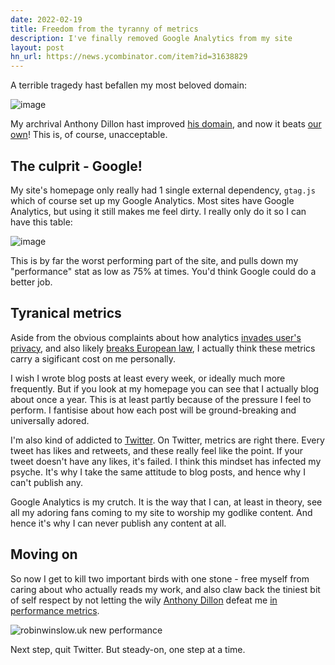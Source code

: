 ```yaml
---
date: 2022-02-19
title: Freedom from the tyranny of metrics
description: I've finally removed Google Analytics from my site
layout: post
hn_url: https://news.ycombinator.com/item?id=31638829
---
```

 
A terrible tragedy hast befallen my most beloved domain:

![image](https://user-images.githubusercontent.com/519935/154802582-0584f7e9-ed64-4f50-835b-84ef54c61bb2.png)

My archrival Anthony Dillon hast improved [his domain](https://anthonydillon.com), and now it beats [our own](https://robinwinslow.uk)! This is, of course, unacceptable.

The culprit - Google!
---

My site's homepage only really had 1 single external dependency, `gtag.js` which of course set up my Google Analytics. Most sites have Google Analytics, but using it still makes me feel dirty. I really only do it so I can have this table:

![image](https://user-images.githubusercontent.com/519935/154801928-683b8401-8e2e-445d-94e1-aeae2699e475.png)

This is by far the worst performing part of the site, and pulls down my "performance" stat as low as 75% at times. You'd think Google could do a better job.

Tyranical metrics
---

Aside from the obvious complaints about how analytics [invades user's privacy](https://www.reuters.com/article/us-alphabet-google-privacy-lawsuit-idUSKBN23933H), and also likely [breaks European law](https://www.cpomagazine.com/cyber-security/france-finds-google-analytics-to-be-in-violation-of-gdpr-due-to-overseas-data-transfers/), I actually think these metrics carry a sigificant cost on me personally.

I wish I wrote blog posts at least every week, or ideally much more frequently. But if you look at my homepage you can see that I actually blog about once a year. This is at least partly because of the pressure I feel to perform. I fantisise about how each post will be ground-breaking and universally adored.

I'm also kind of addicted to [Twitter](https://twitter.com/nottrobin). On Twitter, metrics are right there. Every tweet has likes and retweets, and these really feel like the point. If your tweet doesn't have any likes, it's failed. I think this mindset has infected my psyche. It's why I take the same attitude to blog posts, and hence why I can't publish any.

Google Analytics is my crutch. It is the way that I can, at least in theory, see all my adoring fans coming to my site to worship my godlike content. And hence it's why I can never publish any content at all.

Moving on
---

So now I get to kill two important birds with one stone - free myself from caring about who actually reads my work, and also claw back the tiniest bit of self respect by not letting the wily [Anthony Dillon](https://anthonydillon.com) defeat me [in performance metrics](https://www.dareboost.com/en/comparison?reportIds=a_2621142e310b60b7e1a27376a&reportIds=a_2621142e310b60b7e1a27376b).

![robinwinslow.uk new performance](https://user-images.githubusercontent.com/519935/154802472-bca15264-fe7d-44aa-9023-a752bf8741a6.png)

Next step, quit Twitter. But steady-on, one step at a time.
